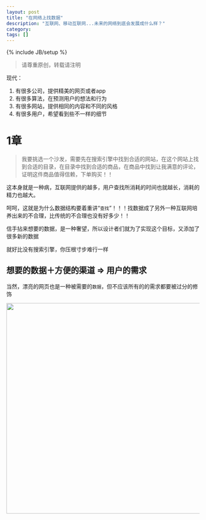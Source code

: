 ```yaml
---
layout: post
title: "在网络上找数据"
description: "互联网、移动互联网...未来的网络到底会发展成什么样？"
category:
tags: []
---
```

{% include JB/setup %}     
> 请尊重原创，转载请注明


现代：

1. 有很多公司，提供精美的网页或者app
2. 有很多算法，在预测用户的想法和行为
3. 有很多网站，提供相同的内容和不同的风格
4. 有很多用户，希望看到些不一样的细节


# 1章


> 我要挑选一个沙发，需要先在搜索引擎中找到合适的网站，在这个网站上找到合适的目录，在目录中找到合适的商品，在商品中找到让我满意的评论，证明这件商品值得信赖，下单购买！！


这本身就是一种病，互联网提供的越多，用户查找所消耗的时间也就越长，消耗的精力也越大。


呵呵，这就是为什么数据结构要着重讲“`查找`”！！！找数据成了另外一种互联网培养出来的不合理，比传统的不合理也没有好多少！！


信手拈来想要的数据，是一种奢望，所以设计者们就为了实现这个目标，又添加了很多新的数据

就好比没有搜索引擎，你压根寸步难行一样

## 想要的数据＋方便的渠道 => 用户的需求


当然，漂亮的网页也是一种被需要的`数据`，但不应该所有的的需求都要被过分的修饰

<img src="https://raw.githubusercontent.com/arkulo56/thought/master/images/findData.png" width="550" />
